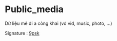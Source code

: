 # Public_media
Dữ liệu mê đi a công khai (vd vid, music, photo, ...)





Signature :
  <a href="j2c.cc/9psk">9psk</a>
